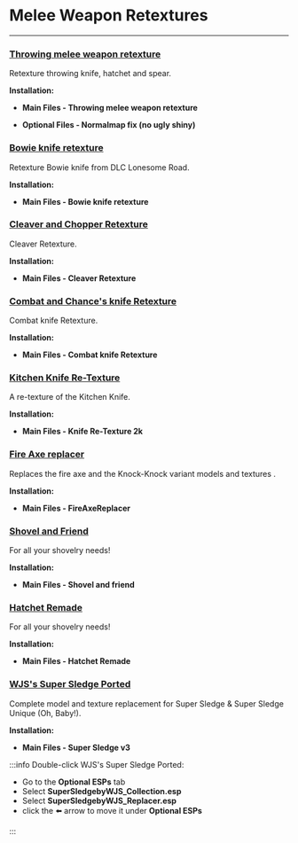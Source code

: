 # Melee Weapon Retextures

---

### [Throwing melee weapon retexture](https://www.nexusmods.com/newvegas/mods/63000)

Retexture throwing knife, hatchet and spear.

**Installation:**

- **Main Files - Throwing melee weapon retexture**

- **Optional Files - Normalmap fix (no ugly shiny)**


### [Bowie knife retexture](https://www.nexusmods.com/newvegas/mods/62970)

Retexture Bowie knife from DLC Lonesome Road.

**Installation:**

- **Main Files - Bowie knife retexture**


### [Cleaver and Chopper Retexture](https://www.nexusmods.com/newvegas/mods/63539)

Cleaver Retexture.

**Installation:**

- **Main Files - Cleaver Retexture**


### [Combat and Chance's knife Retexture](https://www.nexusmods.com/newvegas/mods/63055)

Combat knife Retexture.

**Installation:**

- **Main Files - Combat knife Retexture**


### [Kitchen Knife Re-Texture](https://www.nexusmods.com/newvegas/mods/65118)

A re-texture of the Kitchen Knife.

**Installation:**

- **Main Files - Knife Re-Texture 2k**


### [Fire Axe replacer](https://www.nexusmods.com/newvegas/mods/56064)

Replaces the fire axe and the Knock-Knock variant models and textures .

**Installation:**

- **Main Files - FireAxeReplacer**


### [Shovel and Friend](https://www.nexusmods.com/newvegas/mods/80846)

For all your shovelry needs!

**Installation:**

- **Main Files - Shovel and friend**


### [Hatchet Remade](https://www.nexusmods.com/newvegas/mods/80352)

For all your shovelry needs!

**Installation:**

- **Main Files - Hatchet Remade**


### [WJS's Super Sledge Ported](https://www.nexusmods.com/newvegas/mods/68146)

Complete model and texture replacement for Super Sledge & Super Sledge Unique (Oh, Baby!).

**Installation:**

- **Main Files - Super Sledge v3**

:::info Double-click WJS's Super Sledge Ported:

- Go to the **Optional ESPs** tab 
- Select **SuperSledgebyWJS_Collection.esp**
- Select **SuperSledgebyWJS_Replacer.esp**  
- click the ⬅️ arrow to move it under **Optional ESPs**

:::